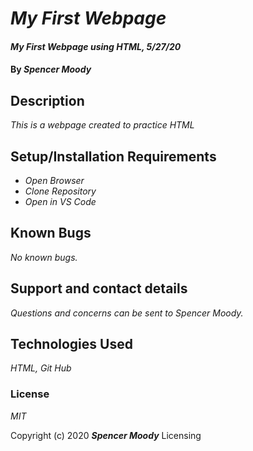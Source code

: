 # _My First Webpage_

#### _My First Webpage using HTML, 5/27/20_

#### By _**Spencer Moody**_

## Description

_This is a webpage created to practice HTML_

## Setup/Installation Requirements

* _Open Browser_
* _Clone Repository_
* _Open in VS Code_

## Known Bugs

_No known bugs._

## Support and contact details

_Questions and concerns can be sent to Spencer Moody._

## Technologies Used

_HTML, Git Hub_

### License

*MIT*

Copyright (c) 2020 **_Spencer Moody_**
Licensing